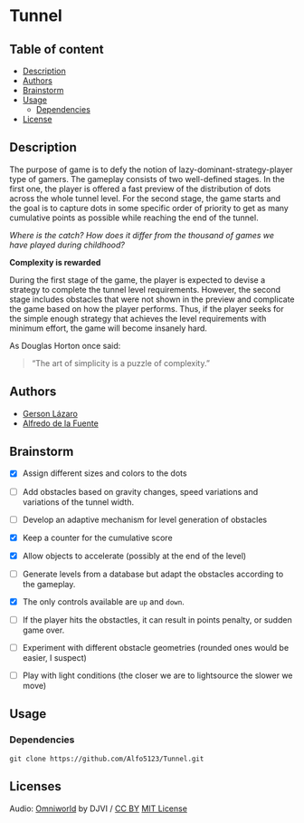 # Tunnel

## Table of content
- [Description](#description)
- [Authors](#authors)
- [Brainstorm](#brainstorm)
- [Usage](#usage)
    - [Dependencies](#dependencies)
- [License](#license)

## Description 

The purpose of game is to defy the notion of lazy-dominant-strategy-player type of gamers. The gameplay consists of two well-defined stages. In the first one, the player is offered a fast preview of the distribution of dots across the whole tunnel level. For the second stage, the game starts and the goal is to capture dots in some specific order of priority to get as many cumulative points as possible while reaching the end of the tunnel.  

*Where is the catch? How does it differ from the thousand of games we have played during childhood?*

**Complexity is rewarded**

During the first stage of the game, the player is expected to devise a strategy to complete the tunnel level requirements. However, the second stage includes obstacles that were not shown in the preview and complicate the game based on how the player performs. Thus, if the player seeks for the simple enough strategy that achieves the level requirements with minimum effort, the game will become insanely hard. 

As Douglas Horton once said:

> “The art of simplicity is a puzzle of complexity.” 

## Authors

 - [Gerson Lázaro](https://gersonlazaro.com/)
 - [Alfredo de la Fuente](https://alfo5123.github.io/)

## Brainstorm

- [x] Assign different sizes and colors to the dots
- [ ] Add obstacles based on gravity changes, speed variations and variations of the tunnel width.
- [ ] Develop an adaptive mechanism for level generation of obstacles
- [x] Keep a counter for the cumulative score
- [x] Allow objects to accelerate (possibly at the end of the level)
- [ ] Generate levels from a database but adapt the obstacles according to the gameplay. 
- [x] The only controls available are `up` and `down`. 
- [ ] If the player hits the obstactles, it can result in points penalty, or sudden game over. 
- [ ] Experiment with different obstacle geometries (rounded ones would be easier, I suspect)
- [ ] Play with light conditions (the closer we are to lightsource the slower we move)


## Usage

### Dependencies

```
git clone https://github.com/Alfo5123/Tunnel.git
```

## Licenses
Audio: [Omniworld](https://soundcloud.com/djviofficial/djvi-omniworld-1) by DJVI / [CC BY](https://creativecommons.org/licenses/by-nc-sa/3.0/)
[MIT License](https://github.com/Alfo5123/Tunnel/blob/master/LICENSE)
